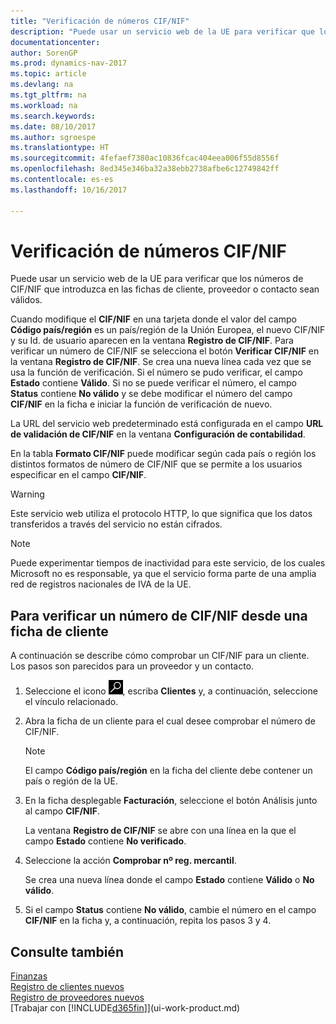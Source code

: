 ```yaml
---
title: "Verificación de números CIF/NIF"
description: "Puede usar un servicio web de la UE para verificar que los números de CIF/NIF que introduzca en las fichas de cliente, proveedor o contacto sean válidos."
documentationcenter: 
author: SorenGP
ms.prod: dynamics-nav-2017
ms.topic: article
ms.devlang: na
ms.tgt_pltfrm: na
ms.workload: na
ms.search.keywords: 
ms.date: 08/10/2017
ms.author: sgroespe
ms.translationtype: HT
ms.sourcegitcommit: 4fefaef7380ac10836fcac404eea006f55d8556f
ms.openlocfilehash: 8ed345e346ba32a38ebb2738afbe6c12749842ff
ms.contentlocale: es-es
ms.lasthandoff: 10/16/2017

---
```

# <a name="how-to-verify-vat-registration-numbers"></a>Verificación de números CIF/NIF
Puede usar un servicio web de la UE para verificar que los números de CIF/NIF que introduzca en las fichas de cliente, proveedor o contacto sean válidos.  

 Cuando modifique el **CIF/NIF** en una tarjeta donde el valor del campo **Código país/región** es un país/región de la Unión Europea, el nuevo CIF/NIF y su Id. de usuario aparecen en la ventana **Registro de CIF/NIF**. Para verificar un número de CIF/NIF se selecciona el botón **Verificar CIF/NIF** en la ventana **Registro de CIF/NIF**. Se crea una nueva línea cada vez que se usa la función de verificación. Si el número se pudo verificar, el campo **Estado** contiene **Válido**. Si no se puede verificar el número, el campo **Status** contiene **No válido** y se debe modificar el número del campo **CIF/NIF** en la ficha e iniciar la función de verificación de nuevo.  

 La URL del servicio web predeterminado está configurada en el campo **URL de validación de CIF/NIF** en la ventana **Configuración de contabilidad**.  

 En la tabla **Formato CIF/NIF** puede modificar según cada país o región los distintos formatos de número de CIF/NIF que se permite a los usuarios especificar en el campo **CIF/NIF**.  

> [!WARNING]  
>  Este servicio web utiliza el protocolo HTTP, lo que significa que los datos transferidos a través del servicio no están cifrados.  

> [!NOTE]  
>  Puede experimentar tiempos de inactividad para este servicio, de los cuales Microsoft no es responsable, ya que el servicio forma parte de una amplia red de registros nacionales de IVA de la UE.  

## <a name="to-verify-a-vat-registration-number-from-a-customer-card"></a>Para verificar un número de CIF/NIF desde una ficha de cliente  
A continuación se describe cómo comprobar un CIF/NIF para un cliente. Los pasos son parecidos para un proveedor y un contacto.   
1.  Seleccione el icono ![Buscar página o informe](media/ui-search/search_small.png "icono Buscar página o informe"), escriba **Clientes** y, a continuación, seleccione el vínculo relacionado.  

2.  Abra la ficha de un cliente para el cual desee comprobar el número de CIF/NIF.  

    > [!NOTE]  
    >  El campo **Código país/región** en la ficha del cliente debe contener un país o región de la UE.  
3.  En la ficha desplegable **Facturación**, seleccione el botón Análisis junto al campo **CIF/NIF**.  

    La ventana **Registro de CIF/NIF** se abre con una línea en la que el campo **Estado** contiene **No verificado**.  
4.  Seleccione la acción **Comprobar nº reg. mercantil**.  

     Se crea una nueva línea donde el campo **Estado** contiene **Válido** o **No válido**.  
5.  Si el campo **Status** contiene **No válido**, cambie el número en el campo **CIF/NIF** en la ficha y, a continuación, repita los pasos 3 y 4.  

## <a name="see-also"></a>Consulte también  
[Finanzas](finance.md)  
[Registro de clientes nuevos](sales-how-register-new-customers.md)  
[Registro de proveedores nuevos](purchasing-how-register-new-vendors.md)  
[Trabajar con [!INCLUDE[d365fin](includes/d365fin_md.md)]](ui-work-product.md)

